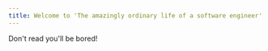 ```yaml
---
title: Welcome to 'The amazingly ordinary life of a software engineer'
---
```


Don't read you'll be bored!
